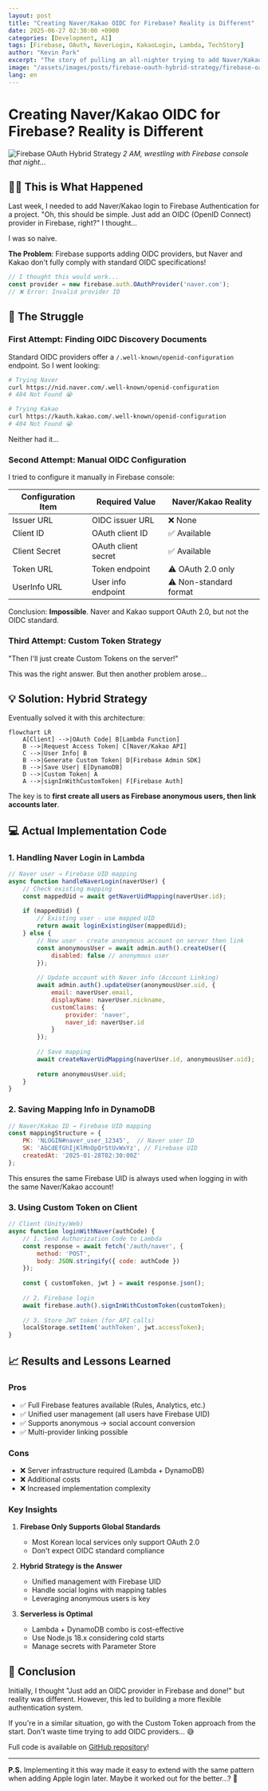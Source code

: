 ```yaml
---
layout: post
title: "Creating Naver/Kakao OIDC for Firebase? Reality is Different"
date: 2025-06-27 02:30:00 +0900
categories: [Development, AI]
tags: [Firebase, OAuth, NaverLogin, KakaoLogin, Lambda, TechStory]
author: "Kevin Park"
excerpt: "The story of pulling an all-nighter trying to add Naver/Kakao OIDC providers to Firebase"
image: "/assets/images/posts/firebase-oauth-hybrid-strategy/firebase-oauth-hybrid-strategy-hero.png"
lang: en
---
```


# Creating Naver/Kakao OIDC for Firebase? Reality is Different

![Firebase OAuth Hybrid Strategy](/assets/images/posts/firebase-oauth-hybrid-strategy/firebase-oauth-hybrid-strategy-hero.png)
*2 AM, wrestling with Firebase console that night...*

## 🤦‍♂️ This is What Happened

Last week, I needed to add Naver/Kakao login to Firebase Authentication for a project. "Oh, this should be simple. Just add an OIDC (OpenID Connect) provider in Firebase, right?" I thought...

I was so naive.

**The Problem**: Firebase supports adding OIDC providers, but Naver and Kakao don't fully comply with standard OIDC specifications!

```javascript
// I thought this would work...
const provider = new firebase.auth.OAuthProvider('naver.com');
// ❌ Error: Invalid provider ID
```

## 🔧 The Struggle

### First Attempt: Finding OIDC Discovery Documents

Standard OIDC providers offer a `/.well-known/openid-configuration` endpoint. So I went looking:

```bash
# Trying Naver
curl https://nid.naver.com/.well-known/openid-configuration
# 404 Not Found 😭

# Trying Kakao  
curl https://kauth.kakao.com/.well-known/openid-configuration
# 404 Not Found 😭
```

Neither had it...

### Second Attempt: Manual OIDC Configuration

I tried to configure it manually in Firebase console:

| Configuration Item | Required Value | Naver/Kakao Reality |
|-------------------|----------------|---------------------|
| Issuer URL | OIDC issuer URL | ❌ None |
| Client ID | OAuth client ID | ✅ Available |
| Client Secret | OAuth client secret | ✅ Available |
| Token URL | Token endpoint | ⚠️ OAuth 2.0 only |
| UserInfo URL | User info endpoint | ⚠️ Non-standard format |

Conclusion: **Impossible**. Naver and Kakao support OAuth 2.0, but not the OIDC standard.

### Third Attempt: Custom Token Strategy

"Then I'll just create Custom Tokens on the server!"

This was the right answer. But then another problem arose...

## 💡 Solution: Hybrid Strategy

Eventually solved it with this architecture:

```mermaid
flowchart LR
    A[Client] -->|OAuth Code| B[Lambda Function]
    B -->|Request Access Token| C[Naver/Kakao API]
    C -->|User Info| B
    B -->|Generate Custom Token| D[Firebase Admin SDK]
    B -->|Save User| E[DynamoDB]
    D -->|Custom Token| A
    A -->|signInWithCustomToken| F[Firebase Auth]
```

The key is to **first create all users as Firebase anonymous users, then link accounts later**.

## 💻 Actual Implementation Code

### 1. Handling Naver Login in Lambda

```javascript
// Naver user → Firebase UID mapping
async function handleNaverLogin(naverUser) {
    // Check existing mapping
    const mappedUid = await getNaverUidMapping(naverUser.id);
    
    if (mappedUid) {
        // Existing user - use mapped UID
        return await loginExistingUser(mappedUid);
    } else {
        // New user - create anonymous account on server then link
        const anonymousUser = await admin.auth().createUser({
            disabled: false // anonymous user
        });
        
        // Update account with Naver info (Account Linking)
        await admin.auth().updateUser(anonymousUser.uid, {
            email: naverUser.email,
            displayName: naverUser.nickname,
            customClaims: {
                provider: 'naver',
                naver_id: naverUser.id
            }
        });
        
        // Save mapping
        await createNaverUidMapping(naverUser.id, anonymousUser.uid);
        
        return anonymousUser.uid;
    }
}
```

### 2. Saving Mapping Info in DynamoDB

```javascript
// Naver/Kakao ID → Firebase UID mapping
const mappingStructure = {
    PK: 'NLOGIN#naver_user_12345',  // Naver user ID
    SK: 'AbCdEfGhIjKlMnOpQrStUvWxYz', // Firebase UID
    createdAt: '2025-01-28T02:30:00Z'
};
```

This ensures the same Firebase UID is always used when logging in with the same Naver/Kakao account!

### 3. Using Custom Token on Client

```javascript
// Client (Unity/Web)
async function loginWithNaver(authCode) {
    // 1. Send Authorization Code to Lambda
    const response = await fetch('/auth/naver', {
        method: 'POST',
        body: JSON.stringify({ code: authCode })
    });
    
    const { customToken, jwt } = await response.json();
    
    // 2. Firebase login
    await firebase.auth().signInWithCustomToken(customToken);
    
    // 3. Store JWT token (for API calls)
    localStorage.setItem('authToken', jwt.accessToken);
}
```

## 📈 Results and Lessons Learned

### Pros
- ✅ Full Firebase features available (Rules, Analytics, etc.)
- ✅ Unified user management (all users have Firebase UID)
- ✅ Supports anonymous → social account conversion
- ✅ Multi-provider linking possible

### Cons
- ❌ Server infrastructure required (Lambda + DynamoDB)
- ❌ Additional costs
- ❌ Increased implementation complexity

### Key Insights

1. **Firebase Only Supports Global Standards**
   - Most Korean local services only support OAuth 2.0
   - Don't expect OIDC standard compliance

2. **Hybrid Strategy is the Answer**
   - Unified management with Firebase UID
   - Handle social logins with mapping tables
   - Leveraging anonymous users is key

3. **Serverless is Optimal**
   - Lambda + DynamoDB combo is cost-effective
   - Use Node.js 18.x considering cold starts
   - Manage secrets with Parameter Store

## 🎯 Conclusion

Initially, I thought "Just add an OIDC provider in Firebase and done!" but reality was different. However, this led to building a more flexible authentication system.

If you're in a similar situation, go with the Custom Token approach from the start. Don't waste time trying to add OIDC providers... 😅

Full code is available on [GitHub repository](https://github.com/realcoding2003/firebase-auth-apigateway)!

---

**P.S.** Implementing it this way made it easy to extend with the same pattern when adding Apple login later. Maybe it worked out for the better...? 🤔